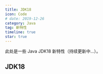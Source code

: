 ```yaml
---
title: JDK18
icon: Code
# date: 2019-12-26
category: Java
tag: 新特性
timeline: true
star: true
---
```


此处是一些 Java JDK18 新特性（持续更新中...）。

<!-- more -->

## JDK18
